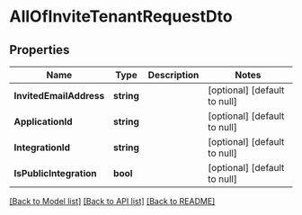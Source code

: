# AllOfInviteTenantRequestDto

## Properties
Name | Type | Description | Notes
------------ | ------------- | ------------- | -------------
**InvitedEmailAddress** | **string** |  | [optional] [default to null]
**ApplicationId** | **string** |  | [optional] [default to null]
**IntegrationId** | **string** |  | [optional] [default to null]
**IsPublicIntegration** | **bool** |  | [optional] [default to null]

[[Back to Model list]](../README.md#documentation-for-models) [[Back to API list]](../README.md#documentation-for-api-endpoints) [[Back to README]](../README.md)

